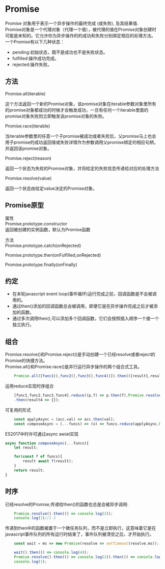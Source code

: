 # Promise  
Promise 对象用于表示一个异步操作的最终完成 (或失败), 及其结果值.  
Promise对象是一个代理对象（代理一个值），被代理的值在Promise对象创建时可能是未知的。它允许你为异步操作的的成功和失败分别绑定相应的处理方法。  
一个Promise有以下几种状态：
+ pending:初始状态，既不是成功也不是失败状态。
+ fulfilled:操作成功完成。
+ rejected:操作失败。

## 方法  
Promise.all(iterable)

这个方法返回一个新的Promise对象，该promise对象在iterable参数对象里所有的promise对象都成功的时候才会触发成功，一旦有任何一个iterable里面的promise对象失败则立即触发该promise对象的失败。

Promise.race(iterable)

当iterable参数里的任意一个子promise被成功或者失败后，父promise马上也会用子promise的成功返回值或失败详情作为参数调用父promise绑定的相应句柄，并返回该promise对象。

Promise.reject(reason)

返回一个状态为失败的Promise对象，并将给定的失败信息传递给对应的处理方法

Promise.resolve(value)

返回一个状态由给定value决定的Promise对象。

## Promise原型

属性  
Promise.prototype.constructor  
返回被创建的实例函数，默认为Promise函数

方法  
Promise.prototype.catch(onRejected) 

Promise.prototype.then(onFulfilled,onRejected)

Promise.prototype.finally(onFinally)

## 约定
+ 在本轮javascript event loop(事件循环)运行完成之前，回调函数是不会被调用的。
+ 通过then()添加的回调函数总会被调用，即便它是在异步操作完成之后才被添加的函数。
+ 通过多次调用then(),可以添加多个回调函数，它们会按照插入顺序一个接一个独立执行。

## 组合
Promise.resolve()和Promise.reject()是手动创建一个已经resolve或者reject的Promise的快捷方法。  
Promise.all()和Promise.race()是并行运行异步操作的两个组合式工具。
```javascript
    Promise.all([func1(),func2(),func3(),func4()]).then(([result1,result2,result3,result4]) => {});
```  
运用reduce实现时序组合
```javascript
    [func1,func2,func3,func4].reduce((p,f) => p.then(f),Promise.resolve())
    .then(result4 => {});
```  

可复用的形式
```javascript
    const applyAsync = (acc,val) => acc.then(val);
    const composeAsync = (...funcs) => (x) => funcs.reduce(applyAsync,Promise.resolve(x));//funcs中的函数可以是异步（Promise异步）或同步
```

ES2017中时许可通过async awiat实现  
```javascript
async function composeAsync(...funcs){
    let result;

    for(const f of funcs){
        result await f(result);
    }
    return result;
}
```

## 时序  
已经resolve的Promise,传递给then()的函数也总是会被异步调用:
```javascript
    Promise.resolve().then(() => console.log(2));
    console.log(1)//1 2
```
传递到then中的函数被置于一个微任务队列，而不是立即执行，这意味着它是在javascript事件队列的所有运行时结束了，事件队列被清空之后，才开始执行。  

```javascript
    const wait = ms => new Promise(resolve => setTimeout(resolve,ms));

    wait().then(() => console.log(4));
    Promise.resolve().then(() => console.log(2)).then(() => console.log(3));
    console.log(1);
```


